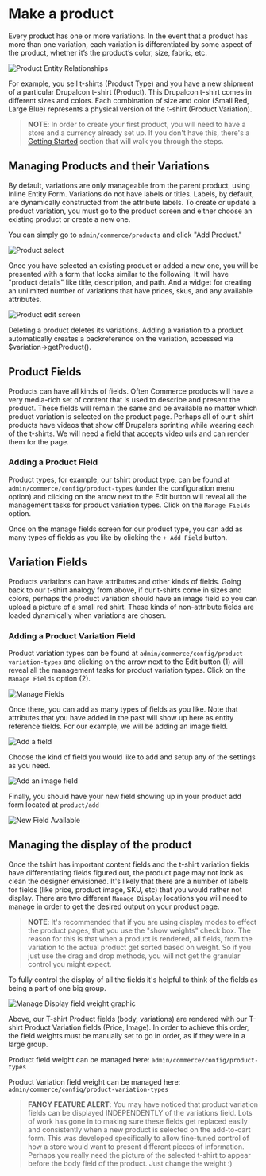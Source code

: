 # Make a product

Every product has one or more variations. In the event that a product has more than one variation, each variation is
differentiated by some aspect of the product, whether it’s the product’s color, size, fabric, etc.

![Product Entity Relationships](images/product_entity_relationships.png)

For example, you sell t-shirts (Product Type) and you have a new shipment of a particular Drupalcon t-shirt (Product).
This Drupalcon t-shirt comes in different sizes and colors. Each combination of size and color (Small Red, Large Blue)
represents a physical version of the t-shirt (Product Variation).

> **NOTE**: In order to create your first product, you will need to have a store and a currency already set up. If you 
> don't have this, there's a [Getting Started](../getting-started.rst) section that will walk you through the steps.

## Managing Products and their Variations

By default, variations are only manageable from the parent product, using Inline Entity Form. Variations do not have
labels or titles. Labels, by default, are dynamically constructed from the attribute labels. To create or update a
product variation, you must go to the product screen and either choose an existing product or create a new one.

You can simply go to `admin/commerce/products` and click "Add Product."

![Product select](../images/product-add.png)

Once you have selected an existing product or added a new one, you will be presented with a form that looks similar to
the following. It will have "product details" like title, description, and path. And a widget for creating an unlimited
number of variations that have prices, skus, and any available attributes.

![Product edit screen](../images/product-add-fullpage.png)

Deleting a product deletes its variations. Adding a variation to a product automatically creates a backreference on the
variation, accessed via $variation->getProduct().

## Product Fields

Products can have all kinds of fields. Often Commerce products will have a very media-rich set of content that is used
to describe and present the product. These fields will remain the same and be available no matter which product
variation is selected on the product page. Perhaps all of our t-shirt products have videos that show off Drupalers
sprinting while wearing each of the t-shirts. We will need a field that accepts video urls and can render them for the
page.

### Adding a Product Field

Product types, for example, our tshirt product type, can be found at `admin/commerce/config/product-types` (under the 
configuration menu option) and clicking on the arrow next to the Edit button will reveal all the management tasks for 
product variation types. Click on the `Manage Fields` option.

Once on the manage fields screen for our product type, you can add as many types of fields as you like by clicking the 
`+ Add Field` button. 

## Variation Fields

Products variations can have attributes and other kinds of fields. Going back to our t-shirt analogy from above, if our
t-shirts come in sizes and colors, perhaps the product variation should have an image field so you can upload a picture
of a small red shirt. These kinds of non-attribute fields are loaded dynamically when variations are chosen.

### Adding a Product Variation Field

Product variation types can be found at `admin/commerce/config/product-variation-types` and clicking on the arrow next
to the Edit button (1) will reveal all the management tasks for product variation types. Click on the `Manage Fields` 
option (2).

![Manage Fields](images/product_variation_field.png)

Once there, you can add as many types of fields as you like. Note that attributes that you have added in the past will 
show up here as entity reference fields. For our example, we will be adding an image field.

![Add a field](images/product_variation_manage_field.png)

Choose the kind of field you would like to add and setup any of the settings as you need.

![Add an image field](images/product_variation_add_product_image.png)

Finally, you should have your new field showing up in your product add form located at `product/add`

![New Field Available](images/product_variation_new_field_available.png)

## Managing the display of the product

Once the tshirt has important content fields and the t-shirt variation fields have differentiating fields figured out,
the product page may not look as clean the designer envisioned. It's likely that there are a number of labels for
fields (like price, product image, SKU, etc) that you would rather not display. There are two different `Manage Display`
locations you will need to manage in order to get the desired output on your product page.

> **NOTE**: It's recommended that if you are using display modes to effect the product pages, that you use the "show
> weights" check box. The reason for this is that when a product is rendered, all fields, from the variation to the
> actual product get sorted based on weight. So if you just use the drag and drop methods, you will not get the granular
> control you might expect.

To fully control the display of all the fields it's helpful to think of the fields as being a part of one big group.

![Manage Display field weight graphic](images/product_display_visual.png)

Above, our T-shirt Product fields (body, variations) are rendered with our T-shirt Product Variation fields (Price, 
Image). In order to achieve this order, the field weights must be manually set to go in order, as if they were in a
large group.

Product field weight can be managed here: `admin/commerce/config/product-types`

Product Variation field weight can be managed here: `admin/commerce/config/product-variation-types`

> **FANCY FEATURE ALERT**: You may have noticed that product variation fields can be displayed INDEPENDENTLY of the 
> variations field. Lots of work has gone in to making sure these fields get replaced easily and consistently when a 
> new product is selected on the add-to-cart form. This was developed specifically to allow fine-tuned control of how
> a store would want to present different pieces of information. Perhaps you really need the picture of the selected 
> t-shirt to appear before the body field of the product. Just change the weight :)

